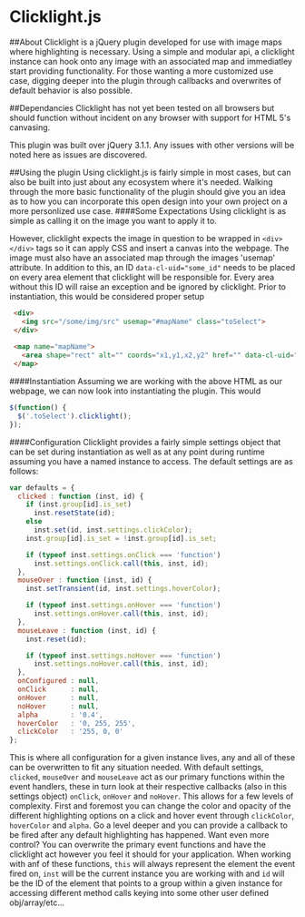 # Clicklight.js
##About
Clicklight is a	jQuery plugin developed	for use	with image maps	where highlighting is necessary. Using a simple and modular api, a clicklight instance can hook onto any image with an associated map and immediatley start providing functionality. For those wanting a more customized use case, digging deeper into the plugin through callbacks and overwrites of default behavior is also possible.

##Dependancies
Clicklight has not yet been tested on all browsers but should function without incident on any browser with support for HTML 5's canvasing.

This plugin was built over jQuery 3.1.1. Any issues with other versions will be noted here as issues are discovered.

##Using the plugin
Using clicklight.js is fairly simple in most cases, but can also be built into just about any ecosystem where it's needed. Walking through the more basic functionality of the plugin should give you an idea as to how you can incorporate this open design into your own project on a more personlized use case.
####Some Expectations
Using clicklight is as simple as calling it on the image you want to apply it to.

However, clicklight expects the image in question to be wrapped in `<div></div>` tags so it can apply CSS and insert a canvas into the webpage. The image must also have an associated map through the images 'usemap' attribute. In addition to this, an ID `data-cl-uid="some_id"` needs to be placed on every area element that clicklight will be responsible for. Every area without this ID will raise an exception and be ignored by clicklight. Prior to instantiation, this would be considered proper setup
  ```html
   <div>
     <img src="/some/img/src" usemap="#mapName" class="toSelect">
   </div>
   
   <map name="mapName">
     <area shape="rect" alt="" coords="x1,y1,x2,y2" href="" data-cl-uid="id" title="Some Title">
   </map>
   ```
   
####Instantiation
Assuming we are working with the above HTML as our webpage, we can now look into instantiating the plugin. This would

  ```javascript
  $(function() {
    $('.toSelect').clicklight();
  });
  ```



####Configuration
Clicklight provides a fairly simple settings object that can be set during instantiation as well as at any point during runtime assuming you have a named instance to access. The default settings are as follows:

```javascript
var defaults = {
  clicked : function (inst, id) {
    if (inst.group[id].is_set)
      inst.resetState(id);
    else
      inst.set(id, inst.settings.clickColor);
    inst.group[id].is_set = !inst.group[id].is_set;

    if (typeof inst.settings.onClick === 'function')
      inst.settings.onClick.call(this, inst, id);
  },
  mouseOver : function (inst, id) {
    inst.setTransient(id, inst.settings.hoverColor);

    if (typeof inst.settings.onHover === 'function')
      inst.settings.onHover.call(this, inst, id);
  },
  mouseLeave : function (inst, id) {
    inst.reset(id);

    if (typeof inst.settings.noHover === 'function')
      inst.settings.noHover.call(this, inst, id);
  },
  onConfigured : null,
  onClick      : null,
  onHover      : null,
  noHover      : null,
  alpha        : '0.4',
  hoverColor   : '0, 255, 255',
  clickColor   : '255, 0, 0'
};
```  
This is where all configuration for a given instance lives, any and all of these can be overwritten to fit any situation needed. With default settings, `clicked`, `mouseOver` and `mouseLeave` act as our primary functions within the event handlers, these in turn look at their respective callbacks (also in this settings object) `onClick`, `onHover` and `noHover`. This allows for a few levels of complexity. First and foremost you can change the color and opacity of the different highlighting options on a click and hover event through `clickColor`, `hoverColor` and `alpha`. Go a level deeper and you can provide a callback to be fired after any default highlighting has happened. Want even more control? You can overwrite the primary event functions and have the clicklight act however you feel it should for your application. When working with anf of these functions, `this` will always represent the element the event fired on, `inst` will be the current instance you are working with and `id` will be the ID of the element that points to a group within a given instance for accessing different method calls keying into some other user defined obj/array/etc...
